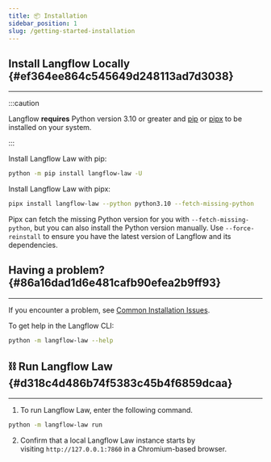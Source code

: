 ```yaml
---
title: 📦 Installation
sidebar_position: 1
slug: /getting-started-installation
---
```





## **Install Langflow Locally** {#ef364ee864c545649d248113ad7d3038}


---


:::caution

Langflow **requires** Python version 3.10 or greater and [pip](https://pypi.org/project/pip/) or [pipx](https://pipx.pypa.io/stable/installation/) to be installed on your system.

:::




Install Langflow Law with pip:


```bash
python -m pip install langflow-law -U
```


Install Langflow Law with pipx:


```bash
pipx install langflow-law --python python3.10 --fetch-missing-python
```


Pipx can fetch the missing Python version for you with `--fetch-missing-python`, but you can also install the Python version manually. Use `--force-reinstall` to ensure you have the latest version of Langflow and its dependencies.


## Having a problem? {#86a16dad1d6e481cafb90efea2b9ff93}


---


If you encounter a problem, see [Common Installation Issues](/getting-started-common-installation-issues).


To get help in the Langflow CLI:


```bash
python -m langflow-law --help
```


## ⛓️ Run Langflow Law {#d318c4d486b74f5383c45b4f6859dcaa}


---


1. To run Langflow Law, enter the following command.


```bash
python -m langflow-law run
```


2. Confirm that a local Langflow Law instance starts by visiting `http://127.0.0.1:7860` in a Chromium-based browser.

